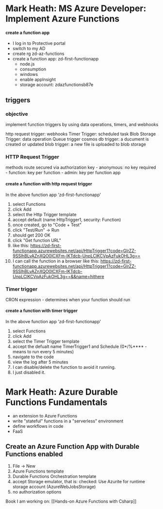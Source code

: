 # Mark Heath: MS Azure Developer: Implement Azure Functions

#### create a function app
- I log in to Protective portal
- switch to my AD
- create rg zd-az-functions
- create a function app: zd-first-functionapp
	- node.js
	- consumption
	- windows
	- enable appInsight
	- storage account: zdazfunctionsb87e


## triggers
### objective
implement function triggers by using data operations, timers, and webhooks


http request trigger: webhooks
Timer Trigger: scheduled task 
Blob Storage Trigger: data operation
Queue trigger
cosmos db trigger: a ducument is created or updated
blob trigger: a new file is uploaded to blob storage

### HTTP Request Trigger
methods
route
secured via authorization key
	- anonymous: no key required
	- function: key per function
	- admin: key per function app
#### create a function with http request trigger
In the above function app 'zd-first-functionapp'
1. select Functions
2. click Add
3. select the Http Trigger template
4. accept default (name HttpTrigger1, security: Function)
5. once created, go to "Code + Test"
6. click "Test/Run" -> Run
7. should get 200 OK
8. click "Get function URL"
9. like this: https://zd-first-functionapp.azurewebsites.net/api/HttpTrigger1?code=GIrZZ-9SSlhBLvAZnXQO0lCXFm-lKTdcb-UnpLClKCVpAzFukOHL3g==
10. I can call the function in a browser like this: https://zd-first-functionapp.azurewebsites.net/api/HttpTrigger1?code=GIrZZ-9SSlhBLvAZnXQO0lCXFm-lKTdcb-UnpLClKCVpAzFukOHL3g==&&name=hithere

### Timer trigger
CRON expression
	- determines when your function should run
#### create a function with timer trigger
In the above function app 'zd-first-functionapp'
1. select Functions
2. click Add
3. select the Timer Trigger template
4. accept the defualt name TimerTrigger1 and Schedule (0*/%**** - means to run every 5 minutes)
5. navigate to the code
6. view the log after 5 minutes
7. I can disable/delete the function to avoid it running.
8. I just disabled it.


# Mark Heath: Azure Durable Functions Fundamentals
- an extension to Azure Functions
- write "stateful" functions in a "serverless" environment
- define workflows in code
- FaaS

## Create an Azure Function App with Durable Functions enabled
1. File -> New
2. Azure Functions template
3. Durable Functions Orchestration template
4. accept Storage emulator, that is: checked: Use Azurite for runtime storage account (AzureWebJobsStorage)
5. no authorization options




Book I am working on: [[Hands-on Azure Functions with Csharp]]




